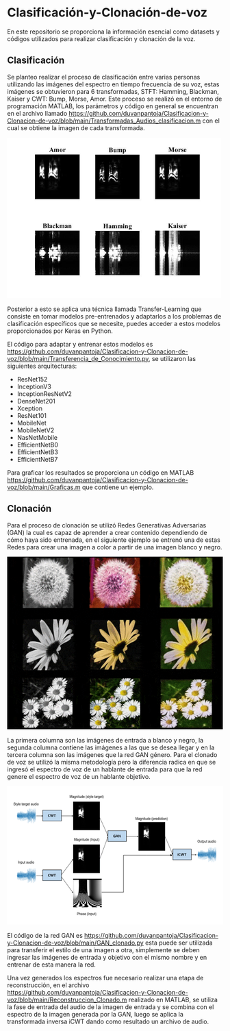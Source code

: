 # Clasificación-y-Clonación-de-voz
En este repositorio se proporciona la información esencial como datasets y códigos utilizados para realizar clasificación y clonación de la voz.

## Clasificación
Se planteo realizar el proceso de clasificación entre varias personas utilizando las imágenes del espectro en tiempo frecuencia de su voz, estas imágenes se obtuvieron para 6 transformadas, STFT: Hamming, Blackman, Kaiser y CWT: Bump, Morse, Amor. Este proceso se realizó en el entorno de programación MATLAB, los parámetros y código en general se encuentran en el archivo llamado https://github.com/duvanpantoja/Clasificacion-y-Clonacion-de-voz/blob/main/Transformadas_Audios_clasificacion.m con el cual se obtiene la imagen de cada transformada.

<img src="Img/Transformadas.jpg" width="500">

Posterior a esto se aplica una técnica llamada Transfer-Learning que consiste en tomar modelos pre-entrenados y adaptarlos a los problemas de clasificación específicos que se necesite, puedes acceder a estos modelos proporcionados por Keras en Python.

El código para adaptar y entrenar estos modelos es https://github.com/duvanpantoja/Clasificacion-y-Clonacion-de-voz/blob/main/Transferencia_de_Conocimiento.py, se utilizaron las siguientes arquitecturas:

* ResNet152
* InceptionV3
* InceptionResNetV2
* DenseNet201
* Xception
* ResNet101
* MobileNet
* MobileNetV2 
* NasNetMobile
* EfficientNetB0
* EfficientNetB3
* EfficientNetB7

Para graficar los resultados se proporciona un código en MATLAB https://github.com/duvanpantoja/Clasificacion-y-Clonacion-de-voz/blob/main/Graficas.m que contiene un ejemplo. 

## Clonación
Para el proceso de clonación se utilizó Redes Generativas Adversarias (GAN) la cual es capaz de aprender a crear contenido dependiendo de cómo haya sido entrenada, en el siguiente ejemplo se entrenó una de estas Redes para crear una imagen a color a partir de una imagen blanco y negro.

![](Img/Flores_300_Iter.gif)

La primera columna son las imágenes de entrada a blanco y negro, la segunda columna contiene las imágenes a las que se desea llegar y en la tercera columna son las imágenes que la red GAN género.
Para el clonado de voz se utilizó la misma metodología pero la diferencia radica en que se ingresó el espectro de voz de un hablante de entrada para que la red genere el espectro de voz de un hablante objetivo. 

<img src="Img/Clonado2.PNG" width="550">

El código de la red GAN es https://github.com/duvanpantoja/Clasificacion-y-Clonacion-de-voz/blob/main/GAN_clonado.py esta puede ser utilizada para transferir el estilo de una imagen a otra, simplemente se deben ingresar las imágenes de entrada y objetivo con el mismo nombre y en entrenar de esta manera la red.

Una vez generados los espectros fue necesario realizar una etapa de reconstrucción, en el archivo https://github.com/duvanpantoja/Clasificacion-y-Clonacion-de-voz/blob/main/Reconstruccion_Clonado.m realizado en MATLAB, se utiliza la fase de entrada del audio de la imagen de entrada y se combina con el espectro de la imagen generada por la GAN, luego se aplica la transformada inversa iCWT dando como resultado un archivo de audio.


